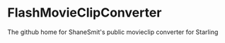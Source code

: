 FlashMovieClipConverter
=======================

The github home for ShaneSmit's public movieclip converter for Starling